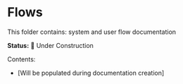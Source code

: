 # Flows

This folder contains: system and user flow documentation

**Status:** 🚧 Under Construction

Contents:
- [Will be populated during documentation creation]
